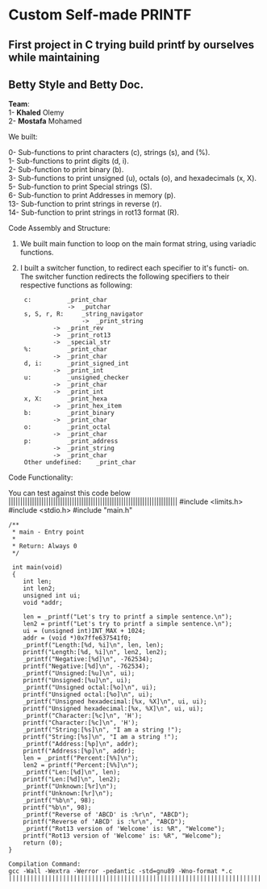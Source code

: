 # Custom Self-made PRINTF
## First project in C trying build printf by ourselves while maintaining
## Betty Style and Betty Doc.

**Team**:  
1- __Khaled__ Olemy   
2- __Mostafa__ Mohamed   

We built:<br>

0-  Sub-functions to print characters (c), strings (s), and (%). <br>
1-  Sub-functions to print digits (d, i). <br>
2-  Sub-function  to print binary (b). <br>
3-  Sub-functions to print unsigned (u), octals (o), and hexadecimals (x, X). <br>
5-  Sub-function  to print Special strings (S). <br>
6-  Sub-function  to print Addresses in memory (p). <br>
13- Sub-function  to print strings in reverse (r). <br>
14- Sub-function  to print strings in rot13 format (R). <br>

Code Assembly and Structure:

1. We built main function to loop on the main format string, using variadic
 functions.
2. I built a switcher function, to redirect each specifier to it's functi-
on.
	The switcher function redirects the following specifiers
	to their respective functions as following:

	    c:			_print_char
	    			->	_putchar
	    s, S, r, R:		_string_navigator
	       	     		->	_print_string
				->	_print_rev
				->	_print_rot13
				->	_special_str
	    %:			_print_char
				->	_print_char
	    d, i:		_print_signed_int
				->	_print_int
	    u:			_unsigned_checker
				->	_print_char
				->	_print_int
	    x, X:		_print_hexa
				->	_print_hex_item
	    b:			_print_binary
				->	_print_char
	    o:			_print_octal
				->	_print_char
	    p:			_print_address
				->	_print_string
				->	_print_char
	    Other undefined:	_print_char

Code Functionality:

You can test against this code below
    	||||||||||||||||||||||||||||||||||||||||||||||||||||||||||||||||||||||||
	#include <limits.h>
	#include <stdio.h>
	#include "main.h"

	/**
	 * main - Entry point
	 *
	 * Return: Always 0
	 */

	 int main(void)
	 {
		int len;
		int len2;
		unsigned int ui;
		void *addr;

		len = _printf("Let's try to printf a simple sentence.\n");
		len2 = printf("Let's try to printf a simple sentence.\n");
		ui = (unsigned int)INT_MAX + 1024;
		addr = (void *)0x7ffe637541f0;
		_printf("Length:[%d, %i]\n", len, len);
		printf("Length:[%d, %i]\n", len2, len2);
		_printf("Negative:[%d]\n", -762534);
		printf("Negative:[%d]\n", -762534);
		_printf("Unsigned:[%u]\n", ui);
		printf("Unsigned:[%u]\n", ui);
		_printf("Unsigned octal:[%o]\n", ui);
		printf("Unsigned octal:[%o]\n", ui);
		_printf("Unsigned hexadecimal:[%x, %X]\n", ui, ui);
		printf("Unsigned hexadecimal:[%x, %X]\n", ui, ui);
		_printf("Character:[%c]\n", 'H');
		printf("Character:[%c]\n", 'H');
		_printf("String:[%s]\n", "I am a string !");
		printf("String:[%s]\n", "I am a string !");
		_printf("Address:[%p]\n", addr);
		printf("Address:[%p]\n", addr);
		len = _printf("Percent:[%%]\n");
		len2 = printf("Percent:[%%]\n");
		_printf("Len:[%d]\n", len);
		printf("Len:[%d]\n", len2);
		_printf("Unknown:[%r]\n");
		printf("Unknown:[%r]\n");
		_printf("%b\n", 98);
		printf("%b\n", 98);
		_printf("Reverse of 'ABCD' is :%r\n", "ABCD");
		printf("Reverse of 'ABCD' is :%r\n", "ABCD");
		_printf("Rot13 version of 'Welcome' is: %R", "Welcome");
		printf("Rot13 version of 'Welcome' is: %R", "Welcome");
		return (0);
	}

	Compilation Command:
	gcc -Wall -Wextra -Werror -pedantic -std=gnu89 -Wno-format *.c
	||||||||||||||||||||||||||||||||||||||||||||||||||||||||||||||||||||||||
